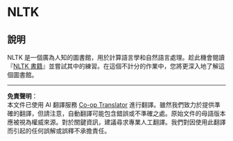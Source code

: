 <!--
CO_OP_TRANSLATOR_METADATA:
{
  "original_hash": "bf39bceb833cd628f224941dca8041df",
  "translation_date": "2025-08-29T22:28:59+00:00",
  "source_file": "6-NLP/4-Hotel-Reviews-1/assignment.md",
  "language_code": "mo"
}
-->
# NLTK

## 說明

NLTK 是一個廣為人知的圖書館，用於計算語言學和自然語言處理。趁此機會閱讀『[NLTK 書籍](https://www.nltk.org/book/)』並嘗試其中的練習。在這個不計分的作業中，您將更深入地了解這個圖書館。

---

**免責聲明**：  
本文件已使用 AI 翻譯服務 [Co-op Translator](https://github.com/Azure/co-op-translator) 進行翻譯。雖然我們致力於提供準確的翻譯，但請注意，自動翻譯可能包含錯誤或不準確之處。原始文件的母語版本應被視為權威來源。對於關鍵資訊，建議尋求專業人工翻譯。我們對因使用此翻譯而引起的任何誤解或誤釋不承擔責任。
